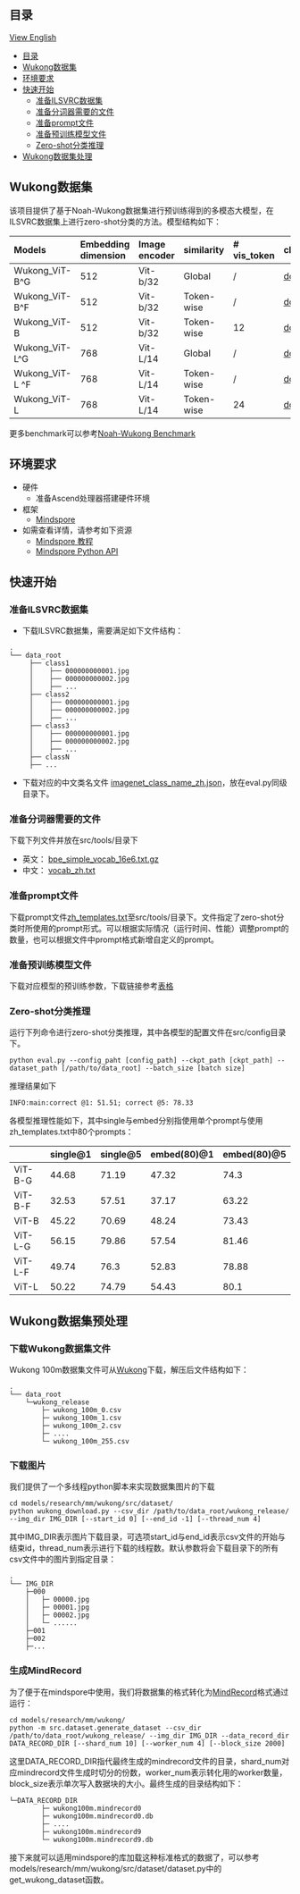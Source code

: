 ## 目录

[View English](./README.md)

- [目录](#目录)
- [Wukong数据集](#wukong数据集)
- [环境要求](#环境要求)
- [快速开始](#快速开始)
    - [准备ILSVRC数据集](#准备ilsvrc数据集)
    - [准备分词器需要的文件](#准备分词器需要的文件)
    - [准备prompt文件](#准备prompt文件)
    - [准备预训练模型文件](#准备预训练模型文件)
    - [Zero-shot分类推理](#zero-shot分类推理)
- [Wukong数据集处理](#wukong数据集预处理)

## Wukong数据集

该项目提供了基于Noah-Wukong数据集进行预训练得到的多模态大模型，在ILSVRC数据集上进行zero-shot分类的方法。模型结构如下：

|Models|Embedding dimension|Image encoder|similarity|# vis_token|checkpoints|
|:----|:----|:----|:----|:----|:----|
|Wukong_ViT-B^G|512|Vit-b/32|Global|/|[download](https://drive.google.com/file/d/1kDCF3rsd7Ckioag0Nzmiu2ZKVTAk7gej/view?usp=sharing)|
|Wukong_ViT-B^F|512|Vit-b/32|Token-wise|/|[download](https://drive.google.com/file/d/1xXaZ7K1E9RbboiUJCeB0kdjRaa3KJUM1/view?usp=sharing)|
|Wukong_ViT-B|512|Vit-b/32|Token-wise|12|[download](https://drive.google.com/file/d/17szMVtb_Ea1YSXgpV_bLH175I_2slOeo/view?usp=sharing)|
|Wukong_ViT-L^G|768|Vit-L/14|Global|/|[download](https://drive.google.com/file/d/1vouG2jtOvHAPlKRiWC5XMJBEPvY6F2tv/view?usp=sharing)|
|Wukong_ViT-L ^F|768|Vit-L/14|Token-wise|/|[download](https://drive.google.com/file/d/1Wbf6EbLc38c5qMDHyVcX7gTjFB-wtIfa/view?usp=sharing)|
|Wukong_ViT-L|768|Vit-L/14|Token-wise|24|[download](https://drive.google.com/file/d/1Wbf6EbLc38c5qMDHyVcX7gTjFB-wtIfa/view?usp=sharing)|

更多benchmark可以参考[Noah-Wukong Benchmark](https://wukong-dataset.github.io/wukong-dataset/benchmark.html)

## 环境要求

- 硬件
    - 准备Ascend处理器搭建硬件环境
- 框架
    - [Mindspore](https://www.mindspore.cn/ "Mindspore")
- 如需查看详情，请参考如下资源
    - [Mindspore 教程](https://www.mindspore.cn/tutorials/zh-CN/r1.9/index.html)
    - [Mindspore Python API](https://www.mindspore.cn/docs/zh-CN/r1.9/index.html)

## 快速开始

### 准备ILSVRC数据集

- 下载ILSVRC数据集，需要满足如下文件结构：

```text
.
└── data_root
     ├── class1
     │    ├── 000000000001.jpg
     │    ├── 000000000002.jpg
     │    ├── ...
     ├── class2
     │    ├── 000000000001.jpg
     │    ├── 000000000002.jpg
     │    ├── ...
     ├── class3
     │    ├── 000000000001.jpg
     │    ├── 000000000002.jpg
     │    ├── ...
     ├── classN
     ├── ...
```

- 下载对应的中文类名文件 [imagenet_class_name_zh.json](https://drive.google.com/file/d/1LL0GygtD-ob19EwRuSTfm43ZuFqqy4Q_/view?usp=sharing)，放在eval.py同级目录下。

### 准备分词器需要的文件

下载下列文件并放在src/tools/目录下

- 英文： [bpe_simple_vocab_16e6.txt.gz](https://drive.google.com/file/d/1SCrD7wewUhxljCggEQxQr1khCfT6mGnj/view?usp=sharing)
- 中文： [vocab_zh.txt](https://drive.google.com/file/d/1jmbTqpnef3czYWMK2QXYm_i79FpV1bxl/view?usp=sharing)

### 准备prompt文件

下载prompt文件[zh_templates.txt](https://drive.google.com/file/d/1bZFH0dt6hbhn80F74l7c1W0XV09l37zY/view?usp=sharing)至src/tools/目录下。文件指定了zero-shot分类时所使用的prompt形式。可以根据实际情况（运行时间、性能）调整prompt的数量，也可以根据文件中prompt格式新增自定义的prompt。

### 准备预训练模型文件

下载对应模型的预训练参数，下载链接参考[表格](#wukong数据集)

### Zero-shot分类推理

运行下列命令进行zero-shot分类推理，其中各模型的配置文件在src/config目录下。

```shell
python eval.py --config_paht [config_path] --ckpt_path [ckpt_path] --dataset_path [/path/to/data_root] --batch_size [batch size]
```

推理结果如下

```text
INFO:main:correct @1: 51.51; correct @5: 78.33
```

各模型推理性能如下，其中single与embed分别指使用单个prompt与使用zh_templates.txt中80个prompts：

| |single@1|single@5|embed(80)@1|embed(80)@5|
|:----|:----|:----|:----|:----|
|ViT-B-G|44.68|71.19|47.32|74.3|
|ViT-B-F|32.53|57.51|37.17|63.22|
|ViT-B|45.22|70.69|48.24|73.43|
|ViT-L-G|56.15|79.86|57.54|81.46|
|ViT-L-F|49.74|76.3|52.83|78.88|
|ViT-L|50.22|74.79|54.43|80.1|

## Wukong数据集预处理

### 下载Wukong数据集文件

Wukong 100m数据集文件可从[Wukong](https://wukong-dataset.github.io/wukong-dataset/download.html)下载，解压后文件结构如下：

```text
.
└── data_root
    └─wukong_release
        ├─ wukong_100m_0.csv
        ├─ wukong_100m_1.csv
        ├─ wukong_100m_2.csv
        ├─ ....
        └─ wukong_100m_255.csv
```

### 下载图片

我们提供了一个多线程python脚本来实现数据集图片的下载

```shell
cd models/research/mm/wukong/src/dataset/
python wukong_download.py --csv_dir /path/to/data_root/wukong_release/ --img_dir IMG_DIR [--start_id 0] [--end_id -1] [--thread_num 4]
```

其中IMG_DIR表示图片下载目录，可选项start_id与end_id表示csv文件的开始与结束id，thread_num表示进行下载的线程数。默认参数将会下载目录下的所有csv文件中的图片到指定目录：

```text
.
└── IMG_DIR
    ├─000
    │   ├─ 00000.jpg
    │   ├─ 00001.jpg
    │   ├─ 00002.jpg
    │   └─ ......
    ├─001
    ├─002
    ├─...
```

### 生成MindRecord

为了便于在mindspore中使用，我们将数据集的格式转化为[MindRecord](https://www.mindspore.cn/docs/zh-CN/r1.9/api_python/mindspore.mindrecord.html#module-mindspore.mindrecord)格式通过运行：

```shell
cd models/research/mm/wukong/
python -m src.dataset.generate_dataset --csv_dir /path/to/data_root/wukong_release/ --img_dir IMG_DIR --data_record_dir DATA_RECORD_DIR [--shard_num 10] [--worker_num 4] [--block_size 2000]
```

这里DATA_RECORD_DIR指代最终生成的mindrecord文件的目录，shard_num对应mindrecord文件生成时切分的份数，worker_num表示转化用的worker数量，block_size表示单次写入数据块的大小。最终生成的目录结构如下：

```text
└─DATA_RECORD_DIR
        ├─ wukong100m.mindrecord0
        ├─ wukong100m.mindrecord0.db
        ├─ ....
        ├─ wukong100m.mindrecord9
        └─ wukong100m.mindrecord9.db
```

接下来就可以适用mindspore的库加载这种标准格式的数据了，可以参考models/research/mm/wukong/src/dataset/dataset.py中的get_wukong_dataset函数。
